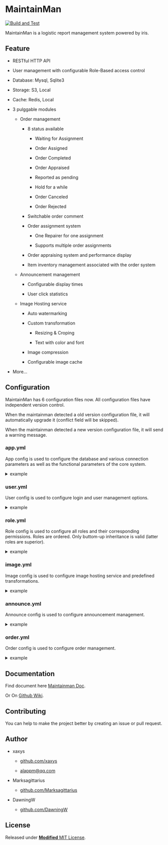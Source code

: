 # MaintainMan

[![Build and Test](https://github.com/xaxys/MaintainMan/actions/workflows/main.yml/badge.svg)](https://github.com/xaxys/MaintainMan/actions/workflows/main.yml)

MaintainMan is a logistic report management system powered by iris.

## Feature

- RESTful HTTP API

- User management with configurable Role-Based access control

- Database: Mysql, Sqlite3

- Storage: S3, Local

- Cache: Redis, Local

- 3 pulggable modules

  - Order management

    - 8 status available

      - Waiting for Assignment

      - Order Assigned

      - Order Completed

      - Order Appraised

      - Reported as pending

      - Hold for a while

      - Order Canceled

      - Order Rejected

    - Switchable order comment

    - Order assignment system

      - One Repairer for one assignment

      - Supports multiple order assignments

    - Order appraising system and performance display

    - Item inventory management associated with the order system

  - Announcement management
  
    - Configurable display times

    - User click statistics

  - Image Hosting service
  
    - Auto watermarking

    - Custom transformation

      - Resizing & Croping

      - Text with color and font

    - Image compression

    - Configurable image cache

- More...

## Configuration

MaintainMan has 6 configuration files now. All configuration files have independent version control.

When the maintainman detected a old version configuration file, it will automatically upgrade it (conflict field will be skipped).

When the maintainman detected a new version configuration file, it will send a warning message.

### app.yml

App config is used to configure the database and various connection parameters as well as the functional parameters of the core system.

<details>
<summary>example</summary>

```yaml
app:
  # application name.
  name: "maintainman"
  # listen port.
  listen: ":8080"
  # log level (debug, info, warn, error, fatal).
  loglevel: "debug"

  page:
    # max number of items in a page.
    # http request paramenter `limit` must not exceed this value.
    limit: 100
    # default number of items in a page.
    # this number will be used when http request paramenter `limit`
    # is not specified or <= 0.
    default: 50

token:
  # token secret.
  # IMPORTANT! you'd better change it to a random string or a strong
  # secret key.
  key: ""
  # token expire duration.
  expire: "30m"

database:
  # database type (mysql, sqlite).
  driver: "mysql"
  mysql:
    host: "localhost"
    port: 3306
    name: "maintainman"
    params: "parseTime=true&loc=Local&charset=utf8mb4"
    user: "root"
    password: ""
  sqlite:
    # sqlite database file path.
    path: "maintainman.db"

storage:
  # storage type (local, s3).
  driver: "local"
  local:
    path: "./files"
  # if s3 connection defined here, module config without s3 connection
  # will use the connection defined here.
  s3:
    access_key: ""
    secret_key: ""
    bucket: ""
    region: ""

cache:
  # cache type (local, redis).
  driver: "local"
  # cache limit. if the cache limit is reached, some entries will be
  # evicted automatically.
  # if the cache limit is 0, no entries will not be evicted.
  limit: 268435456 # 256M
  redis:
    host: "localhost"
    port: 6379
    password: ""

# channel size of event bus (message bus).
bus_buffer: 1000

```

</details>

### user.yml

User config is used to configure login and user management options.

<details>
<summary>example</summary>

```yaml
wechat:
  # wechat appid.
  appid: ""
  # wechat secret.
  secret: ""
  # whether a unregistered user will be registered on wechat login.
  # if false, reponse code will be `403` when a unregistered user try
  # wechat login.
  # if true, a unregistered user will be registered on wechat login.
  # username will be open_id and user will be assigned a random password.
  fastlogin: true

# the admin user configuration.
# only apply at first initialization.
# IMPORTANT! you'd better change it to some strong password and delete
# belowing entries after the first initialization.
admin:
  name: "admin"
  display_name: "maintainman default admin"
  role_name: "super_admin"
  password: "12345678"

```

</details>

### role.yml

Role config is used to configure all roles and their corresponding permissions. Roles are ordered. Only buttom-up inheritance is valid (latter roles are superior).

<details>
<summary>example</summary>

```yaml
role:

- display_name: 封停用户
  name: banned
  permissions: []
  inheritance: []

- name: guest
  display_name: 访客
  guest: true
  permissions:
  - user.register
  - user.login
  - user.wxlogin
  - user.wxregister
  inheritance: []

- name: user
  display_name: 普通用户
  default: true
  permissions:
  - image.upload
  - image.view
  - user.view
  - user.update
  - user.renew
  - role.view
  - announce.view
  - announce.hit
  - order.view
  - order.create
  - order.cancel
  - order.update
  - order.appraise
  - order.urgence
  - order.comment.view
  - order.comment.create
  - order.comment.delete
  - tag.view.1
  - tag.add.1
  # `tag.add.1` is a special permission.
  # in `perm.?` pattern, if `?` is a number, the number will be compared
  # to judge whether the role has the permission.
  # e.g. if a role has `perm.2`, then the `perm.2` and `perm.1` will be
  # judge as true.
  inheritance:
  - guest

- name: maintainer
  display_name: 维护工
  permissions:
  - order.viewfix
  - order.reject
  - order.report
  - order.complete
  - item.consume
  - item.viewall
  - tag.view.2
  - tag.add.2
  inheritance:
  - user

- name: super_maintainer
  display_name: 维护工（可自行接单）
  permissions:
  - order.selfassign
  - order.viewall
  inheritance:
  - maintainer

- name: admin
  display_name: 管理员
  permissions:
  - image.*
  - division.*
  - announce.*
  - order.*
  - tag.*
  - item.*
  # in `perm.*` pattern, `*` means any, all sub permissions under perm will
  # be judged as true.
  inheritance:
  - maintainer

- name: super_admin
  display_name: 超级管理员
  permissions:
  - '*'
  inheritance:
  - admin

```

</details>

### image.yml

Image config is used to configure image hosting service and predefined transformations.

<details>
<summary>example</summary>

```yaml
# jpeg compression quality.
jpeg_quality: 80
# max gif color number.
gif_num_colors: 256
# all image after transformation will be cached as jpeg.
cache_as_jpeg: true
# all image uploaded will be saved as gif.
save_as_jpeg: false

upload:
  # upload request returns straight after image is processed by the server.
  # but saving might still fail.
  async: false
  # the max file size of image allowed to upload.
  max_file_size: 10485760 # 10 MB
  # the max dimension of image allowed to upload.
  max_pixels: 15000000    # 15 million pixels
  # the throttling rate control.
  throttling:
    # the max number of requests allowed in a period.
    burst: 20
    # the duration between requests.
    rate: 1
    # the purge duration.
    purge: 1m
    # the expiration duration.
    expire: 1m

cache:
  # cache type (local, redis).
  driver: local
  # cache limit. if the cache limit is reached, image in storage
  # will be deteted automatically.
  # if the cache limit is 0, no entries will not be evicted.
  # (strongly not recommended)
  limit: 1073741824 # 1 GB
  # if redis, connection has been configured in app.yml

storage:
  # storage type (local, s3).
  driver: local
  local:
    path: ./images
  s3:
    # if access_key and secret_key are not set, s3 connection defined
    # in app.yml will be used.
    # access_key: ""
    # secret_key: ""
    # region: ""
    bucket: "Image"
  # image cache storage. sub path of main storage.
  # e.g. if main storage is ./images, cache storage is ./images/cache,
  cache:
    # whether the storage path will be cleaned up on server start.
    # recommended to be true if you are using local cache instead of redis.
    clean: true

transformations:
  # predefined transformations.
  # square returns a 256 x 256 square image chopped from the center.
  square:
    params:   w_256,h_256,c_p,g_c
    # Run on every upload
    eager:   true
  # watermarked returns a equal scaling, 800 widthm, watermarked image.
  watermarked:
    # if params is not set, the transformation will be applied on.
    default: true
    params: w_800
    texts:
    # text will be added to the bottom right corner of the image.
    # the {{.Name}} will be replaced by the upload user name.
    - content: "{{.Name}}@MaintainMan"
      gravity: se
      # text position in the image. relative to gravity.
      # non-negative integer.
      x-pos:   10
      y-pos:   0
      # color format is hex.
      # e.g. #RRGGBBAA or #RRGGBB or #RGBA or #RGB
      color:   "#808080CC"
      # font file path. if not set, will search filename in
      # embedded fonts.
      font:    fonts/SourceHanSans-Regular.ttf
      size:    14

```

</details>

### announce.yml

Announce config is used to configure announcement management.

<details>
<summary>example</summary>

```yaml
# the duration that a user hit the same announcement will not
# be counted repeatedly.
hit_expire: "12h"

cache:
  driver: "local"
  limit: 268435456 # 256M

```

</details>

### order.yml

Order config is used to configure order management.

<details>
<summary>example</summary>

```yaml
# Whether item count can be negative.
# if false, an `item count is not enough` error may be returned on
# item consuming.
item_can_negative: true

appraise:
  # the duration that a user can appraise the order after the
  # order completed.
  # the order will be appraised automatically after the duration.
  timeout: "72h"
  # the duration that the system will check the timeouted unappraised order.
  purge: "10m"
  # the default appraise score of timeouted unappraised order.
  default: 5

notify:
  wechat:
    status:
      tmpl:   "微信订阅消息模板id"
      order:  "模板中 订单编号 字段名"
      title:  "模板中 订单标题 字段名"
      status: "模板中 订单状态 字段名"
      time:   "模板中 订单更新时间 字段名"
      other:  "模板中 备注 字段名 (用于传递维修工信息)"

    comment:
      tmpl:    "微信留言消息模板id"
      title:   "模板中 订单标题 字段名"
      name:    "模板中 留言人 字段名"
      messgae: "模板中 留言内容 字段名"
      time:    "模板中 留言时间 字段名"

```

</details>

## Documentation

Find document here [Maintainman Doc](https://maintainman.oasis.run/).

Or On [Github Wiki](https://github.com/xaxys/MaintainMan/wiki/API-Docs).

## Contributing

You can help to make the project better by creating an issue or pull request.

## Author

- xaxys

  - [github.com/xaxys](https://github.com/xaxys)

  - [alappm@qq.com](mailto:alappm@qq.com)

- Marksagittarius

  - [github.com/Marksagittarius](https://github.com/Marksagittarius)

- DawningW

  - [github.com/DawningW](https://github.com/DawningW)

## License

Released under [**Modified** MIT License](https://github.com/xaxys/MaintainMan/blob/master/LICENSE).
